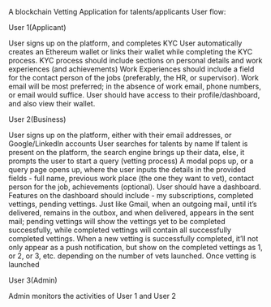 A blockchain Vetting Application for talents/applicants
User flow: 



User 1(Applicant)


User signs up on the platform, and completes KYC
User automatically creates an Ethereum wallet or links their wallet while completing the KYC process.
KYC process should include sections on personal details and work experiences (and achievements)
Work Experiences should include a field for the contact person of the jobs (preferably, the HR, or supervisor). Work email will be most preferred; in the absence of work email, phone numbers, or email would suffice.
 User should have access to their profile/dashboard, and also view their wallet.


User 2(Business)


User signs up on the platform, either with their email addresses, or Google/LinkedIn accounts
User searches for talents by name
If talent is present on the platform, the search engine brings up their data, else, it prompts the user to start a query (vetting process)
A modal pops up, or a query page opens up, where the user inputs the details in the provided fields - full name, previous work place (the one they want to vet), contact person for the job, achievements (optional).
User should have a dashboard. Features on the dashboard should include - my subscriptions, completed vettings, pending vettings.
Just like Gmail, when an outgoing mail, until it’s delivered, remains in the outbox, and when delivered, appears in the sent mail; pending vettings will show the vettings yet to be completed successfully, while completed vettings will contain all successfully completed vettings. When a new vetting is successfully completed, it’ll not only appear as a push notification, but show on the completed vettings as 1, or 2, or 3, etc. depending on the number of vets launched.
Once vetting is launched


User 3(Admin)


Admin monitors the activities of User 1 and User 2

